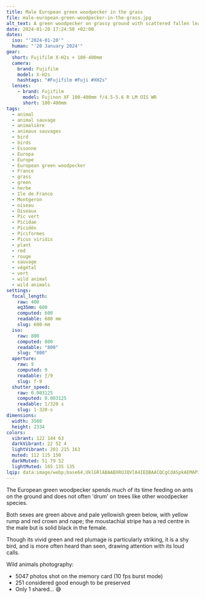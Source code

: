 ```yaml
---
title: Male European green woodpecker in the grass
file: male-european-green-woodpecker-in-the-grass.jpg
alt_text: A green woodpecker on grassy ground with scattered fallen leaves
date: 2024-01-20 17:24:50 +02:00
dates:
  iso: "'2024-01-20'"
  human: "'20 January 2024'"
gear:
  short: Fujifilm X-H2s + 100-400mm
  camera:
    brand: Fujifilm
    model: X-H2s
    hashtags: "#Fujifilm #Fuji #XH2s"
  lenses:
    - brand: Fujifilm
      model: Fujinon XF 100-400mm f/4.5-5.6 R LM OIS WR
      short: 100-400mm
tags:
  - animal
  - animal sauvage
  - animalière
  - animaux sauvages
  - bird
  - birds
  - Essonne
  - Europa
  - Europe
  - European green woodpecker
  - France
  - grass
  - green
  - herbe
  - Ile de France
  - Montgeron
  - oiseau
  - Oiseaux
  - Pic vert
  - Picidae
  - Picidés
  - Piciformes
  - Picus viridis
  - plant
  - red
  - rouge
  - sauvage
  - végétal
  - vert
  - wild animal
  - wild animals
settings:
  focal_length:
    raw: 400
    eq35mm: 600
    computed: 600
    readable: 600 mm
    slug: 600-mm
  iso:
    raw: 800
    computed: 800
    readable: "800"
    slug: "800"
  aperture:
    raw: 9
    computed: 9
    readable: ƒ/9
    slug: f-9
  shutter_speed:
    raw: 0.003125
    computed: 0.003125
    readable: 1/320 s
    slug: 1-320-s
dimensions:
  width: 3500
  height: 2334
colors:
  vibrant: 122 144 63
  darkVibrant: 22 52 4
  lightVibrant: 201 215 163
  muted: 112 115 150
  darkMuted: 51 79 52
  lightMuted: 165 135 135
lqip: data:image/webp;base64,UklGRlABAABXRUJQVlA4IEQBAACQCgCdASpkAEMAP3GswFo0rqYlL5WripAuCWNsRFwobfEZmP1tGFck3LojUXJpeNDt+buxCULMTwvK5U2mDH9vKOAyG7So2ArzAqX+KFazkZh8NiBMAtj+OEQnl0AA/umJ/477DUa4FHFLGObvTB4ykSS20bDy3V9ZfW+oFt5eugO54TJFExxJO4avbbqnO0AEHjfNUYTWYlUlAp80wcATFVtiKMCU6bHH3DzL72NfoldhwSchCoBVtUGaPOMWU8gTtn3lAfj368D1WKCr9YdPvi+y8RE+ZXiI7Yn8Jo7DNTC3p4gw5VVz7OIrM34QRYSw5k7LjVcdhRfjoPAA/7hZtL0yAizrIvu+LmsdzzdxtHEIUbh16qimLylicVxcp18cSeu/3zH3xlc0bJ8juAL1qj8yMFKOVzc49U1wcyQZPgVAAAA=
---
```


The European green woodpecker spends much of its time feeding on ants on the ground and does not often 'drum' on trees like other woodpecker species. 

Both sexes are green above and pale yellowish green below, with yellow rump and red crown and nape; the moustachial stripe has a red centre in the male but is solid black in the female.

Though its vivid green and red plumage is particularly striking, it is a shy bird, and is more often heard than seen, drawing attention with its loud calls.

Wild animals photography:
- 5047 photos shot on the memory card (10 fps burst mode)
- 251 considered good enough to be preserved
- Only 1 shared… 😅
